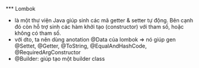 *** Lombok 
- là một thư viện Java giúp sinh các mã getter & setter tự động. Bên cạnh đó còn hỗ trợ sinh các hàm khởi tạo (constructor) với tham số, hoặc không có tham số.
- với dto, ta nên dùng anotation @Data của lombok => nó giúp gen @Settet, @Getter, @ToString, @EqualAndHashCode, @RequiredArgConstructor
- @Builder: giúp tạo một builder class
